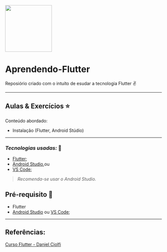 <img width="150px" src="https://flutter.dev/assets/flutter-lockup-c13da9c9303e26b8d5fc208d2a1fa20c1ef47eb021ecadf27046dea04c0cebf6.png" />

# Aprendendo-Flutter
Reposiório criado com o intuíto de esudar a tecnologia Flutter ✌️

******
## Aulas & Exercícios ⭐️

Conteúdo abordado:

- Instalação (Flutter, Android Stúdio)

*****
### *Tecnologias usadas:* 📌 

- [Flutter](https://flutter.dev/);
- [Android Studio](https://developer.android.com/studio/install#linux),ou
- [VS Code](https://code.visualstudio.com/);

> *Recomenda-se usar o Android Studio.*

## Pré-requisito 📱

- Flutter
- [Android Studio]() ou [VS Code]();

*****
 ## Referências: 
 
 [Curso Flutter - Daniel Ciolfi](https://www.udemy.com/course/curso-completo-flutter-app-android-ios/)
